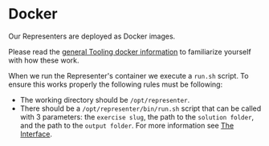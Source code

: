 # Docker

Our Representers are deployed as Docker images.

Please read the [general Tooling docker information](../docker.md) to familiarize yourself with how these work.

When we run the Representer's container we execute a `run.sh` script.
To ensure this works properly the following rules must be following:

- The working directory should be `/opt/representer`.
- There should be a `/opt/representer/bin/run.sh` script that can be called with 3 parameters:
  the `exercise slug`, the path to the `solution folder`, and the path to the `output folder`.
  For more information see [The Interface](./interface.md).
